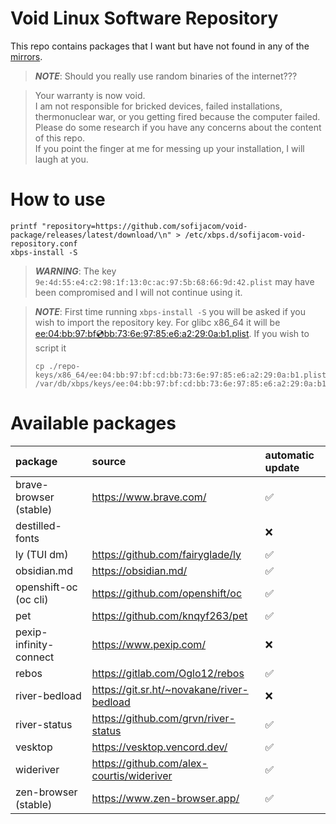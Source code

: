 # Void Linux Software Repository

This repo contains packages that I want but have not found in any of the [mirrors](https://xmirror.voidlinux.org/).

> *__NOTE__*: Should you really use random binaries of the internet???

> Your warranty is now void.<br>
> I am not responsible for bricked devices, failed installations, thermonuclear war,
> or you getting fired because the computer failed.<br>
> Please do some research if you have any concerns about the content of this repo. <br>
> If you point the finger at me for messing up your installation, I will laugh at you.

# How to use
```shell
printf "repository=https://github.com/sofijacom/void-package/releases/latest/download/\n" > /etc/xbps.d/sofijacom-void-repository.conf
xbps-install -S
```

> *__WARNING__*: The key `9e:4d:55:e4:c2:98:1f:13:0c:ac:97:5b:68:66:9d:42.plist` may have been compromised and I will not continue using it.

> *__NOTE__*: First time running `xbps-install -S` you will be asked if you wish to import the repository key.
> For glibc x86_64 it will be [ee:04:bb:97:bf:cd:bb:73:6e:97:85:e6:a2:29:0a:b1.plist](./repo-keys/x86_64/ee:04:bb:97:bf:cd:bb:73:6e:97:85:e6:a2:29:0a:b1.plist).
> If you wish to script it
> ```shell
> cp ./repo-keys/x86_64/ee:04:bb:97:bf:cd:bb:73:6e:97:85:e6:a2:29:0a:b1.plist /var/db/xbps/keys/ee:04:bb:97:bf:cd:bb:73:6e:97:85:e6:a2:29:0a:b1.plist
> ```

# Available packages
| package | source | automatic update |
|:--------|:-------|:-----------------|
| brave-browser (stable) | https://www.brave.com/                            | :white_check_mark: |
| destilled-fonts        | <opinionized list of fonts I want>                | :x: |
| ly (TUI dm)            | https://github.com/fairyglade/ly                  | :white_check_mark: |
| obsidian.md            | https://obsidian.md/                              | :white_check_mark: |
| openshift-oc (oc cli)  | https://github.com/openshift/oc                   | :white_check_mark: |
| pet                    | https://github.com/knqyf263/pet                   | :white_check_mark: |
| pexip-infinity-connect | https://www.pexip.com/                            | :x: |
| rebos                  | https://gitlab.com/Oglo12/rebos                   | :white_check_mark: |
| river-bedload          | https://git.sr.ht/~novakane/river-bedload         | :x: |
| river-status           | https://github.com/grvn/river-status              | :white_check_mark: |
| vesktop                | https://vesktop.vencord.dev/                      | :white_check_mark: |
| wideriver              | https://github.com/alex-courtis/wideriver         | :white_check_mark: |
| zen-browser (stable)   | https://www.zen-browser.app/                      | :white_check_mark: |
